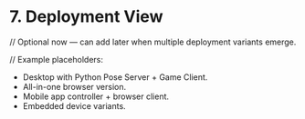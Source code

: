# 7. Deployment View

// Optional now — can add later when multiple deployment variants emerge.

// Example placeholders:

- Desktop with Python Pose Server + Game Client.
- All-in-one browser version.
- Mobile app controller + browser client.
- Embedded device variants.
